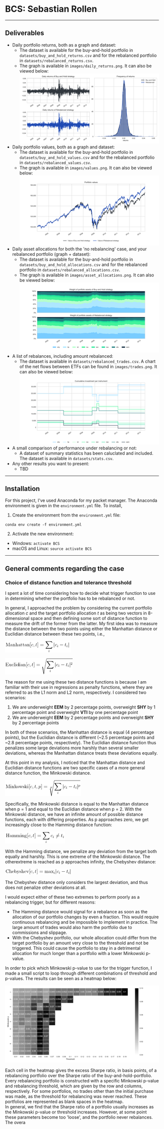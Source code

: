# BCS: Sebastian Rollen
---
## Deliverables
* Daily portfolio returns, both as a graph and dataset:
  * The dataset is available for the buy-and-hold portfolio in `datasets/buy_and_hold_returns.csv` and for the
  rebalanced portfolio in `datasets/rebalanced_returns.csv`.
  * The graph is available in `images/daily_returns.png`. It can also be viewed below:
  ![returns](images/daily_returns.png)
* Daily portfolio values, both as a graph and dataset:
  * The dataset is available for the buy-and-hold portfolio in `datasets/buy_and_hold_values.csv` and for the
  rebalanced portfolio in `datasets/rebalanced_values.csv`.
  * The graph is available in `images/values.png`. It can also be viewed below:  
  ![Values](images/values.png)
* Daily asset allocations for both the 'no rebalancing' case, and your rebalanced portfolio (graph + dataset):
  * The dataset is available for the buy-and-hold portfolio in `datasets/buy_and_hold_allocations.csv` and for the
  rebalanced portfolio in `datasets/rebalanced_allocations.csv`.
  * The graph is available in `images/asset_allocations.png`. It can also be viewed below:
  ![Allocations](images/asset_allocations.png)
* A list of rebalances, including amount rebalanced:
  * The dataset is available in `datasets/rebalanced_trades.csv`. A chart of the net flows between ETFs can be found in
  `images/trades.png`. It can also be viewed below:
  ![Trades](images/trades.png)
* A small comparison of performance under rebalancing or not:
  * A dataset of summary statistics has been caluclated and included. The dataset is available in `datasets/stats.csv`.
* Any other results you want to present:
  * TBD
---
## Installation
For this project, I've used Anaconda for my packet manager. The Anaconda environment is given in the
`environment.yml` file. To install,
1. Create the environment from the `environment.yml` file:  
```
conda env create -f environment.yml
```
2. Activate the new environment:
  * Windows: `activate BCS`
  * macOS and Linux: `source activate BCS`
---
## General comments regarding the case
### Choice of distance function and  tolerance threshold
I spent a lot of time considering how to decide what trigger function to use in determining whether the portfolio
has to be rebalanced or not.

In general, I approached the problem by considering the current portfolio allocation *c* and the target portfolio
allocation *t* as being two vectors in 8-dimensional space and then defining some sort of distance function to measure
the drift of the former from the latter. My first idea was to measure the distance between the two points using either
the Manhattan distance or Euclidian distance between these two points, i.e.,

![Manhattan distance](equations/manhattan.png)

![Euclidian distance](equations/euclidian.png)

The reason for me using these two distance functions is because I am familiar with their use in regressions as penalty
functions, where they are referred to as the L1 norm and L2 norm, respectively. I considered two scenarios:
1. We are underweight **EEM** by 2 percentage points, overweight **SHY** by 1 percentage point and overweight **VTI**
by one percentage point
2. We are underweight **EEM** by 2 percentage points and overweight **SHY** by 2 percentage points

In both of these scenarios, the Manhattan distance is equal (4 percentage points), but the Euclidian distance is
different (~2.5 percentage points and ~2.8 percentage points, respectively).
The Euclidian distance function thus penalizes some large deviations more harshly than several smaller deviations,
whereas the Manhattan distance treats these deviations equally.

At this point in my analysis, I noticed that the Manhattan distance and Euclidian distance functions are two specific
cases of a more general distance function, the Minkowski distance.

![Minkowski distance](equations/minkowski.png)

Specifically, the Minkowski distance is equal to the Manhattan distance when p = 1 and equal to the Euclidian distance
when p = 2.
With the Minkowski distance, we have an infinite amount of possible distance functions, each with differing properties.
As p approaches zero, we get increasingly close to the Hamming distance function:

![Hamming distance](equations/hamming.png)

With the Hamming distance, we penalize any deviation from the target both equally and harshly. This is one extreme of
the Minkowski distance. The otherextreme is reached as p approaches infinity, the Chebyshev distance:

![Chebyshev distance](equations/chebyshev.png)

The Chebyshev distance only considers the largest deviation, and thus does not penalize other deviations at all.

I would expect either of these two extremes to perform poorly as a rebalancing trigger, but for different reasons:
* The Hamming distance would signal for a rebalance as soon as the allocation of our portfolio changes by even a
fraction. This would require continuous rebalancing and be impossible to implement in practice. The large amount of
trades would also harm the portfolio due to commissions and slippage.
* With the Chebyshev portfolio, our whole allocation could differ from the target portfolio by an amount very close to
the threshold and not be triggered. This could cause the portfolio to stay in a detrimental allocation for much
longer than a portfolio with a lower Minkowski p-value.

In order to pick which Minkowski p-value to use for the trigger function, I made a small script to loop through 
different combinations of threshold and p-values. The results can be seen as a heatmap below:

![Heatmap](images/heatmap.png)

Each cell in the heatmap gives the excess Sharpe ratio, in basis points, of a rebalancing portfolio over the Sharpe
ratio of the buy-and-hold-portfolio. Every rebalancing portfolio is constructed with a specific Minkowski p-value
and rebalancing threshold, which are given by the row and columns, respectively. For some portfolios, no trades other 
than the initial purchase was made, as the threshold for rebalancing was never reached. These portfolios are 
represented as blank spaces in the heatmap.  
In general, we find that the Sharpe ratio of a portfolio usually increases as the Minkowski p-value or threshold
increases. However, at some point these parameters become too 'loose', and the portfolio never rebalances. 
The overa
